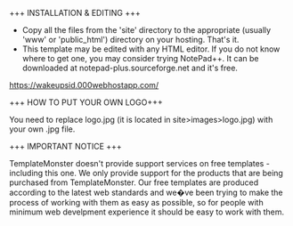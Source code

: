
   +++ INSTALLATION & EDITING +++

   - Copy all the files from the 'site' directory to the appropriate (usually 'www' or 'public_html') directory on your hosting. That's it.
   - This template may be edited with any HTML editor. If you do not know where to get one, you may consider trying NotePad++. It can be downloaded at notepad-plus.sourceforge.net and it's free.

https://wakeupsid.000webhostapp.com/

   +++ HOW TO PUT YOUR OWN LOGO+++

   You need to replace logo.jpg (it is located in site>images>logo.jpg) with your own .jpg file. 


   +++ IMPORTANT NOTICE +++

   TemplateMonster doesn't provide support services on free templates - including this one. We only provide support for the products that are being purchased from TemplateMonster.
   Our free templates are produced according to the latest web standards and we�ve been trying to make the process of working with them as easy as possible, so for people with minimum web develpment 
   experience it should be easy to work with them. 

   
